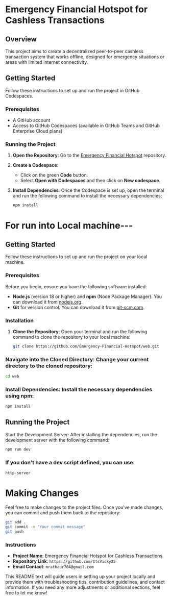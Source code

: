 # Emergency Financial Hotspot for Cashless Transactions

## Overview

This project aims to create a decentralized peer-to-peer cashless transaction system that works offline, designed for emergency situations or areas with limited internet connectivity. 

## Getting Started

Follow these instructions to set up and run the project in GitHub Codespaces.

### Prerequisites

- A GitHub account
- Access to GitHub Codespaces (available in GitHub Teams and GitHub Enterprise Cloud plans)

### Running the Project

1. **Open the Repository**:
   Go to the [Emergency Financial Hotspot](https://github.com/Emergency-Financial-Hotspot/web) repository.

2. **Create a Codespace**:
   - Click on the green **Code** button.
   - Select **Open with Codespaces** and then click on **New codespace**.

3. **Install Dependencies**:
   Once the Codespace is set up, open the terminal and run the following command to install the necessary dependencies:

   ```bash
   npm install
# For run into Local machine---

## Getting Started

Follow these instructions to set up and run the project on your local machine.

### Prerequisites

Before you begin, ensure you have the following software installed:

- **Node.js** (version 18 or higher) and **npm** (Node Package Manager). You can download it from [nodejs.org](https://nodejs.org/).
- **Git** for version control. You can download it from [git-scm.com](https://git-scm.com/).

### Installation

1. **Clone the Repository**:
   Open your terminal and run the following command to clone the repository to your local machine:

   ```bash
   git clone https://github.com/Emergency-Financial-Hotspot/web.git

### Navigate into the Cloned Directory: Change your current directory to the cloned repository:
```bash
cd web
````
### Install Dependencies: Install the necessary dependencies using npm:
```bash
npm install
```
##  Running the Project
Start the Development Server: After installing the dependencies, run the development server with the following command:

```bash
npm run dev
```

### If you don't have a dev script defined, you can use:
```bush
http-server
```
# Making Changes
Feel free to make changes to the project files. Once you've made changes, you can commit and push them back to the repository:

```bash
git add .
git commit -m "Your commit message"
git push
```





###  Instructions

- **Project Name**: Emergency Financial Hotspot for Cashless Transactions.
- **Repository Link**: `https://github.com/ItsVicky25` 
- **Email Contact**:  `mrathaur704@gmail.com` 
  

This README text will guide users in setting up your project locally and provide them with troubleshooting tips, contribution guidelines, and contact information. If you need any more adjustments or additional sections, feel free to let me know!

